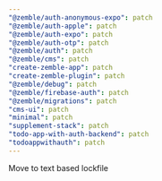 ```yaml
---
"@zemble/auth-anonymous-expo": patch
"@zemble/auth-apple": patch
"@zemble/auth-expo": patch
"@zemble/auth-otp": patch
"@zemble/auth": patch
"@zemble/cms": patch
"create-zemble-app": patch
"create-zemble-plugin": patch
"@zemble/debug": patch
"@zemble/firebase-auth": patch
"@zemble/migrations": patch
"cms-ui": patch
"minimal": patch
"supplement-stack": patch
"todo-app-with-auth-backend": patch
"todoappwithauth": patch
---
```


Move to text based lockfile
